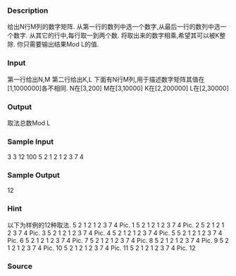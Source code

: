 
### Description
给出N行M列的数字矩阵. 从第一行的数列中选一个数字,从最后一行的数列中选一个数字. 从其它的行中,每行取一到两个数. 将取出来的数字相乘,希望其可以被K整除. 你只需要输出结果Mod L的值.
### Input
第一行给出N,M 第二行给出K,L 下面有N行M列,用于描述数字矩阵其值在[1,1000000]各不相同. N在[3,200] M在[3,10000] K在[2,200000] L在[2,30000]
### Output
取法总数Mod L
### Sample Input
3 3
12 100
5 2 1
2 1 2
3 7 4
### Sample Output
12
### Hint
以下为样例的12种取法. 5 2 1 2 1 2 3 7 4 Pic. 1 5 2 1 2 1 2 3 7 4 Pic. 2 5 2 1 2 1 2 3 7 4 Pic. 3 5 2 1 2 1 2 3 7 4 Pic. 4 5 2 1 2 1 2 3 7 4 Pic. 5 5 2 1 2 1 2 3 7 4 Pic. 6 5 2 1 2 1 2 3 7 4 Pic. 7 5 2 1 2 1 2 3 7 4 Pic. 8 5 2 1 2 1 2 3 7 4 Pic. 9 5 2 1 2 1 2 3 7 4 Pic. 10 5 2 1 2 1 2 3 7 4 Pic. 11 5 2 1 2 1 2 3 7 4 Pic. 12
### Source
